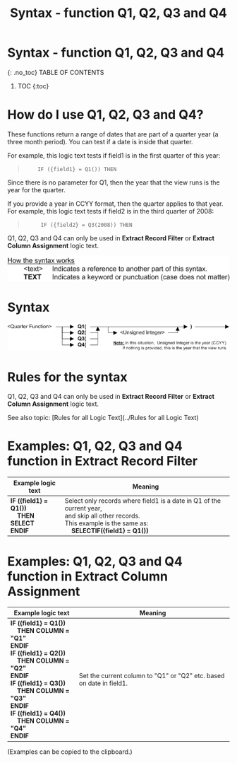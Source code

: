﻿---
layout: default
title: "Syntax - function Q1, Q2, Q3 and Q4"
parent: Syntax - functions
grand_parent: Workbench Logic Text Syntax
nav_order: 20
---
# Syntax - function Q1, Q2, Q3 and Q4
{: .no_toc}
TABLE OF CONTENTS 
1. TOC
{:toc}  


# How do I use Q1, Q2, Q3 and Q4? 


These functions return a range of dates that are part of a quarter year \(a three month period\). You can test if a date is inside that quarter.

For example, this logic text tests if field1 is in the first quarter of this year:

 >         IF ({field1} = Q1()) THEN

Since there is no parameter for Q1, then the year that the view runs is the year for the quarter.

If you provide a year in CCYY format, then the quarter applies to that year. For example, this logic text tests if field2 is in the third quarter of 2008:

>          IF ({field2} = Q3(2008)) THEN

Q1, Q2, Q3 and Q4 can only be used in **Extract Record Filter** or **Extract Column Assignment** logic text.


![(Syntax Legend)](../../images/LTZZ_Syntax_legend.gif )

# Syntax 

![Function Q1, Q2, Q3 and Q4 1](../../images/LTS_Q1_Q2_Q3_Q4_01.gif)


# Rules for the syntax 

Q1, Q2, Q3 and Q4 can only be used in **Extract Record Filter** or **Extract Column Assignment** logic text.

See also topic: [Rules for all Logic Text](../Rules for all Logic Text) 

# Examples: Q1, Q2, Q3 and Q4 function in Extract Record Filter 


|Example logic text|Meaning|
|------------------|-------|
|**IF ({field1} = Q1())<br>&nbsp;&nbsp;&nbsp;&nbsp;THEN SELECT<br>ENDIF**|Select only records where field1 is a date in Q1 of the current year,<br>and skip all other records.<br>This example is the same as:<br>&nbsp;&nbsp;&nbsp;&nbsp;**SELECTIF({field1} = Q1())**|


# Examples: Q1, Q2, Q3 and Q4 function in Extract Column Assignment 


|Example logic text|Meaning|
|------------------|-------|
|**IF ({field1} = Q1())<br>&nbsp;&nbsp;&nbsp;&nbsp;THEN COLUMN = "Q1"<br>ENDIF**<br>**IF ({field1} = Q2())<br>&nbsp;&nbsp;&nbsp;&nbsp;THEN COLUMN = "Q2"<br>ENDIF**<br>**IF ({field1} = Q3())<br>&nbsp;&nbsp;&nbsp;&nbsp;THEN COLUMN = "Q3"<br>ENDIF**<br>**IF ({field1} = Q4())<br>&nbsp;&nbsp;&nbsp;&nbsp;THEN COLUMN = "Q4"<br>ENDIF**<br>|Set the current column to "Q1" or "Q2" etc. based on date in field1.|


  
  (Examples can be copied to the clipboard.)
  
